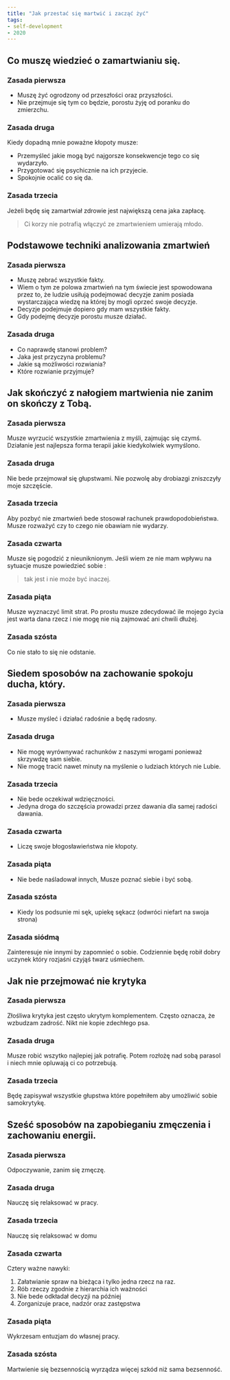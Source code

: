 ```yaml
---
title: "Jak przestać się martwić i zacząć żyć"
tags: 
- self-development
- 2020
---
```

## **Co muszę wiedzieć o zamartwianiu się.**

### **Zasada pierwsza** 
- Muszę żyć ogrodzony od przeszłości oraz przyszłości. 
- Nie przejmuje się tym co będzie, porostu żyję od poranku do zmierzchu. 

### **Zasada druga** 

Kiedy dopadną mnie poważne kłopoty musze:
- Przemyśleć jakie mogą być najgorsze konsekwencje tego co się wydarzyło.
- Przygotować się psychicznie na ich przyjecie.
- Spokojnie ocalić co się da.

### **Zasada trzecia** 

Jeżeli będę się zamartwiał zdrowie jest największą cena jaka zapłacę.

> Ci korzy nie potrafią włączyć ze zmartwieniem umierają młodo.

  

## **Podstawowe techniki analizowania zmartwień**

### **Zasada pierwsza**
- Muszę zebrać wszystkie fakty. 
- Wiem o tym ze polowa zmartwień na tym świecie jest spowodowana przez to, że ludzie usiłują podejmować decyzje zanim posiada wystarczająca wiedzę na której by mogli oprzeć swoje decyzje. 
- Decyzje podejmuje dopiero gdy mam wszystkie fakty. 
- Gdy podejmę decyzje porostu musze działać. 

### **Zasada druga**
- Co naprawdę stanowi problem?
- Jaka jest przyczyna problemu?
- Jakie są możliwości rozwiania?
- Które rozwianie przyjmuje?

## **Jak skończyć z nałogiem martwienia nie zanim on skończy z Tobą.** 

### **Zasada pierwsza**
Musze wyrzucić wszystkie zmartwienia z myśli, zajmując się czymś. Działanie jest najlepsza forma terapii jakie kiedykolwiek wymyślono.

### **Zasada druga**
Nie bede przejmował się głupstwami. Nie pozwolę aby drobiazgi zniszczyły moje szczęście. 

### **Zasada trzecia**
Aby pozbyć nie zmartwień bede stosował rachunek prawdopodobieństwa. Musze rozważyć czy to czego nie obawiam nie wydarzy.

### **Zasada czwarta**
Musze się pogodzić z nieuniknionym. Jeśli wiem ze nie mam wpływu na sytuacje musze powiedzieć sobie :
> tak jest i nie może być inaczej.

### **Zasada piąta**
Musze wyznaczyć limit strat. Po prostu musze zdecydować ile mojego życia jest warta dana rzecz i nie mogę nie nią zajmować ani chwili dłużej.

### **Zasada szósta**
Co nie stało to się nie odstanie.


## **Siedem sposobów na zachowanie spokoju ducha, który.** 

### **Zasada pierwsza**
- Musze myśleć i działać radośnie a będę radosny.

### **Zasada druga**
- Nie mogę wyrównywać rachunków z naszymi wrogami ponieważ skrzywdzę sam siebie.
- Nie mogę tracić nawet minuty na myślenie o ludziach których nie Lubie.

### **Zasada trzecia**
- Nie bede oczekiwał wdzięczności. 
- Jedyna droga do szczęścia prowadzi przez dawania dla samej radości dawania.

### **Zasada czwarta**
- Liczę swoje błogosławieństwa nie kłopoty.

### **Zasada piąta**
- Nie bede naśladował innych, Musze poznać siebie i być sobą.

### **Zasada szósta**
- Kiedy los podsunie mi sęk, upiekę sękacz (odwróci niefart na swoja strona)

### **Zasada siódmą**

Zainteresuje nie innymi by zapomnieć o sobie. Codziennie będę robił dobry uczynek który rozjaśni czyjąś twarz uśmiechem.
  

## **Jak nie przejmować nie krytyka**

### **Zasada pierwsza**
Złośliwa krytyka jest często ukrytym komplementem. Często oznacza, że wzbudzam zadrość. Nikt nie kopie zdechłego psa.

### **Zasada druga**
Musze robić wszytko najlepiej jak potrafię. Potem rozłożę nad sobą parasol i niech mnie opluwają ci co potrzebują.

### **Zasada trzecia**
Będę zapisywał wszystkie głupstwa które popełniłem aby umożliwić sobie samokrytykę.


## **Sześć sposobów na zapobieganiu zmęczenia i zachowaniu energii.**

### **Zasada pierwsza**
Odpoczywanie, zanim się zmęczę. 

### **Zasada druga**
Nauczę się relaksować w pracy.

### **Zasada trzecia**
Nauczę się relaksować w domu

### **Zasada czwarta**
Cztery ważne nawyki:
1.  Załatwianie spraw na bieżąca i tylko jedna rzecz na raz.
2.  Rób rzeczy zgodnie z hierarchia ich ważności
3.  Nie bede odkładał decyzji na później
4.  Zorganizuje prace, nadzór oraz zastępstwa

### **Zasada piąta**
Wykrzesam entuzjam do własnej pracy.
  
### **Zasada szósta**
Martwienie się bezsennością wyrządza więcej szkód niż sama bezsenność.